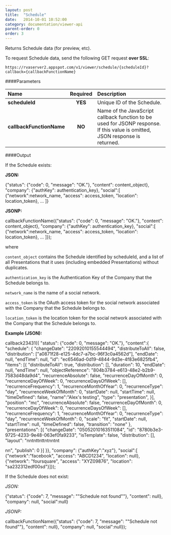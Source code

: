 ```yaml
---
layout: post
title:  "Schedule"
date:   2014-10-01 10:52:00
category: documentation/viewer-api
parent-order: 0
order: 3
---
```


Returns Schedule data (for preview, etc).

To request Schedule data, send the following GET request **over SSL**:

`https://rvaserver2.appspot.com/v1/viewer/schedule/{scheduleId}?callback={callbackFunctionName}`

####Parameters

| Name    | Required | Description |
|:--------|:--------:|:------------|
| **scheduleId**  |  **YES**  | Unique ID of the Schedule. |
| **callbackFunctionName**  |  **NO**  | Name of the JavaScript callback function to be used for JSONP response. If this value is omitted, JSON response is returned. |

####Output

If the Schedule exists:

**JSON:**

{"status": {"code": 0, "message": "OK."}, "content": content_object}, "company": {"authKey": authentication_key}, "social":[ {"network":network_name, "access": access_token, "location": location_token}, ... ]}

**JSONP:**

callbackFunctionName({"status": {"code": 0, "message": "OK."}, "content": content_object}, "company": {"authKey": authentication_key}, "social":[ {"network":network_name, "access": access_token, "location": location_token}, ... ]});


where

`content_object` contains the Schedule identified by scheduleId, and a list of all Presentations that it uses (including embedded Presentations) without duplicates.

`authentication_key` is the Authentication Key of the Company that the Schedule belongs to.

`network_name` is the name of a social network.

`access_token` is the OAuth access token for the social network associated with the Company that the Schedule belongs to.

`location_token` is the location token for the social network associated with the Company that the Schedule belongs to.

**Example (JSON):**

callback23431({ "status": {"code": 0, "message": "OK."}, "content":{
"schedule": {
"changeDate": "22092010155544494",
"distributeToAll": false,
"distribution": ["a0871f28-e125-4dc7-a7bc-96f3c0a4562d"],
"endDate": null,
"endTime": null,
"id": "ec6546ad-0d19-4844-9d3e-4f83e6825fb4",
"items": [{
"distributeToAll": true,
"distribution": [],
"duration": 10,
"endDate": null,
"endTime": null,
"objectReference": "804b3784-e613-48e2-b2b9-7583d48da9d4",
"recurrenceAbsolute": false,
"recurrenceDayOfMonth": 0,
"recurrenceDayOfWeek": 0,
"recurrenceDaysOfWeek": [],
"recurrenceFrequency": 1,
"recurrenceMonthOfYear": 0,
"recurrenceType": "day",
"recurrenceWeekOfMonth": 0,
"startDate": null,
"startTime": null,
"timeDefined": false,
"name":"Alex's testing",
"type": "presentation",
}],
"position": "mc",
"recurrenceAbsolute": false,
"recurrenceDayOfMonth": 0,
"recurrenceDayOfWeek": 0,
"recurrenceDaysOfWeek": [],
"recurrenceFrequency": 1,
"recurrenceMonthOfYear": 0,
"recurrenceType": "day",
"recurrenceWeekOfMonth": 0,
"scale": "fit",
"startDate": null,
"startTime": null,
"timeDefined": false,
"transition": "none"
},
"presentations": [{
"changeDate": "05052010163511084",
"id": "8780b3e3-9725-4233-9e48-063ef0fa9233",
"isTemplate": false,
"distribution": [],
"layout": "<!DOCTYPE HTML PUBLIC "-//W3C//DTD HTML 4.01 Transitional//EN">n<html>nt<head>ntt<meta http-equiv="content-type" content="text/html;
charset=UTF-8">ntt<title></title>nt</head>nnt<body style="height:1080px;width:1920px; margin: 0; overflow: hidden;" >nt
<div id="ph0" style="width:1360px;height:768px;left:0px;top:0px;z-index:0;position:absolute;overflow:hidden;"></div>
<div id="ph1" style="width:1920px;height:1080px;left:0px;top:0px;z-index:1;position:absolute;
overflow:hidden;"></div><div id="ph2" style="width:1920px;height:1080px;left:0px;top:0px;z-index:1;position:absolute;overflow:hidden;"></div>
<div id="ph3" style="width:1920px;height:1080px;left:0px;top:0px;z-index:1;position:absolute;overflow:hidden;"></div></body>n</html>n",
"publish": 0
}]
}}, "company": {"authKey":"xyz"}, "social":[ {"network":"facebook", "access": "ABCD1234", "location": null}, {"network": "foursquare", "access": "XYZ09876", "location": "sa232312edf00sd"}]});


If the Schedule does not exist:

*JSON:*

{"status": {"code": 7, "message": ""Schedule not found""}, "content": null}, "company": null, "social":null}

*JSONP:*

callbackFunctionName({"status": {"code": 7, "message": ""Schedule not found""}, "content": null}, "company": null, "social":null});
